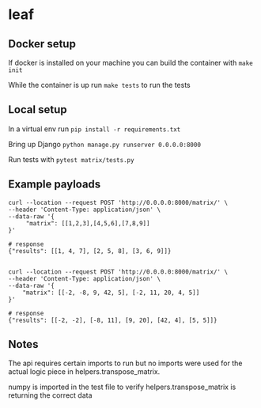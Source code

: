 # leaf

## Docker setup
If docker is installed on your machine you can build the container with `make init`

While the container is up run `make tests` to run the tests

## Local setup
In a virtual env run `pip install -r requirements.txt`

Bring up Django `python manage.py runserver 0.0.0.0:8000`

Run tests with `pytest matrix/tests.py`

## Example payloads
```
curl --location --request POST 'http://0.0.0.0:8000/matrix/' \
--header 'Content-Type: application/json' \
--data-raw '{
     "matrix": [[1,2,3],[4,5,6],[7,8,9]]
}'

# response
{"results": [[1, 4, 7], [2, 5, 8], [3, 6, 9]]}


curl --location --request POST 'http://0.0.0.0:8000/matrix/' \
--header 'Content-Type: application/json' \
--data-raw '{
    "matrix": [[-2, -8, 9, 42, 5], [-2, 11, 20, 4, 5]]
}'

# response
{"results": [[-2, -2], [-8, 11], [9, 20], [42, 4], [5, 5]]}
```

## Notes
The api requires certain imports to run but no imports were used for the actual logic piece in helpers.transpose_matrix.

numpy is imported in the test file to verify helpers.transpose_matrix is returning the correct data